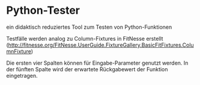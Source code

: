 # Python-Tester

ein didaktisch reduziertes Tool zum Testen von Python-Funktionen

Testfälle werden analog zu Column-Fixtures in FitNesse erstellt (http://fitnesse.org/FitNesse.UserGuide.FixtureGallery.BasicFitFixtures.ColumnFixture)

Die ersten vier Spalten können für Eingabe-Parameter genutzt werden.
In der fünften Spalte wird der erwartete Rückgabewert der Funktion eingetragen.